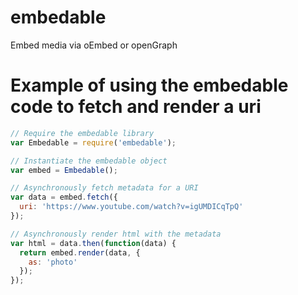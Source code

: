 # embedable

Embed media via oEmbed or openGraph

# Example of using the embedable code to fetch and render a uri

```javascript
// Require the embedable library
var Embedable = require('embedable');

// Instantiate the embedable object
var embed = Embedable();

// Asynchronously fetch metadata for a URI
var data = embed.fetch({
  uri: 'https://www.youtube.com/watch?v=igUMDICqTpQ'
});

// Asynchronously render html with the metadata
var html = data.then(function(data) {
  return embed.render(data, {
    as: 'photo'
  });
});
```